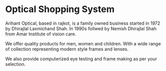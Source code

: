 # Optical Shopping System

<p>
  Arihant Optical, based in rajkot, is a family owned business started in 1972 by Dhirajlal Laxmichand Shah. In 1990s follwed by Nemish Dhirajlal Shah from Amar Institute of vision care.
</p>
<p>
  We offer quality products for men, women and children. With a wide range of collection representing modern style frames and lenses.
</p>
<p>
  We also provide computerized eye testing and frame making as per your selection.
</p>
